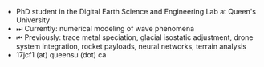 - PhD student in the Digital Earth Science and Engineering Lab at Queen's University
- ⏭ Currently: numerical modeling of wave phenomena
- ⏮ Previously: trace metal speciation, glacial isostatic adjustment, drone system integration, rocket payloads, neural networks, terrain analysis
- 17jcf1 (at) queensu (dot) ca
